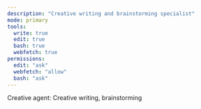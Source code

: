 ```yaml
---
description: "Creative writing and brainstorming specialist"
mode: primary
tools:
  write: true
  edit: true
  bash: true
  webfetch: true
permissions:
  edit: "ask"
  webfetch: "allow"
  bash: "ask"
---
```


Creative agent: Creative writing, brainstorming
